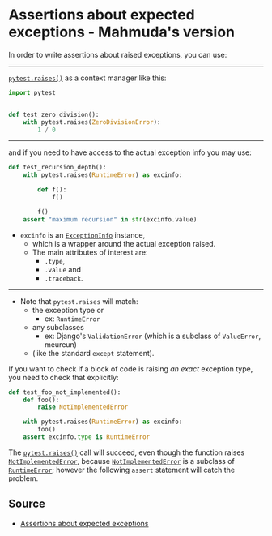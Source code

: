 # Assertions about expected exceptions - Mahmuda's version

In order to write assertions about raised exceptions, you can use:

---

[`pytest.raises()`](https://docs.pytest.org/en/8.1.x/reference/reference.html#pytest.raises) as a context manager like this:

```python
import pytest


def test_zero_division():
    with pytest.raises(ZeroDivisionError):
        1 / 0
```

---

and if you need to have access to the actual exception info you may use:

```python
def test_recursion_depth():
    with pytest.raises(RuntimeError) as excinfo:

        def f():
            f()

        f()
    assert "maximum recursion" in str(excinfo.value)
```

- `excinfo` is an [`ExceptionInfo`](https://docs.pytest.org/en/8.0.x/reference/reference.html#pytest.ExceptionInfo) instance,
  - which is a wrapper around the actual exception raised.
  - The main attributes of interest are:
    - `.type`,
    - `.value` and
    - `.traceback`.

---

- Note that `pytest.raises` will match:
  - the exception type or
    - ex: `RuntimeError`
  - any subclasses
    - ex: Django's `ValidationError` (which is a subclass of `ValueError`, meureun)
  - (like the standard `except` statement).

If you want to check if a block of code is raising *an exact* exception type, you need to check that explicitly:

```python
def test_foo_not_implemented():
    def foo():
        raise NotImplementedError

    with pytest.raises(RuntimeError) as excinfo:
        foo()
    assert excinfo.type is RuntimeError
```

The [`pytest.raises()`](https://docs.pytest.org/en/8.1.x/reference/reference.html#pytest.raises) call will succeed, even though the function raises [`NotImplementedError`](https://docs.python.org/3/library/exceptions.html#NotImplementedError), because [`NotImplementedError`](https://docs.python.org/3/library/exceptions.html#NotImplementedError) is a subclass of [`RuntimeError`](https://docs.python.org/3/library/exceptions.html#RuntimeError); however the following `assert` statement will catch the problem.

## Source

- [Assertions about expected exceptions](https://docs.pytest.org/en/8.1.x/how-to/assert.html#assertions-about-expected-exceptions)
